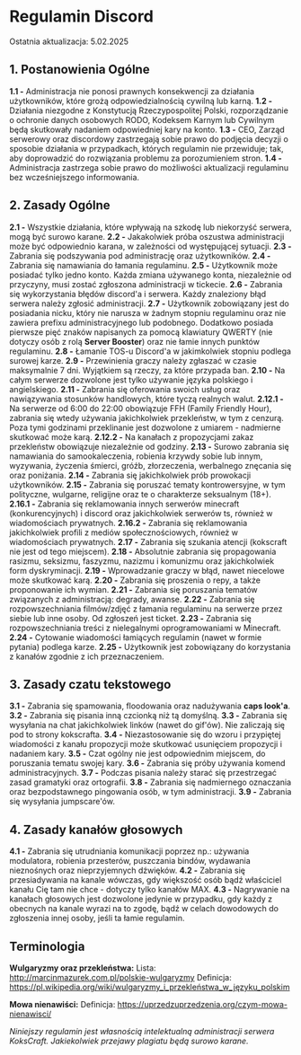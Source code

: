 # Regulamin Discord

Ostatnia aktualizacja: 5.02.2025

## 1. Postanowienia Ogólne

**1.1 -** Administracja nie ponosi prawnych konsekwencji za działania użytkowników, które grożą odpowiedzialnością cywilną lub karną.
**1.2 -** Działania niezgodne z Konstytucją Rzeczypospolitej Polski, rozporządzanie o ochronie danych osobowych RODO, Kodeksem Karnym lub Cywilnym będą skutkowały nadaniem odpowiedniej kary na konto.
**1.3 -** CEO, Zarząd serwerowy oraz discordowy zastrzegają sobie prawo do podjęcia decyzji o sposobie działania w przypadkach, których regulamin nie przewiduje; tak, aby doprowadzić do rozwiązania problemu za porozumieniem stron.
**1.4 -** Administracja zastrzega sobie prawo do możliwości aktualizacji regulaminu bez wcześniejszego informowania.

## 2. Zasady Ogólne

**2.1 -** Wszystkie działania, które wpływają na szkodę lub niekorzyść serwera, mogą być surowo karane.
**2.2 -** Jakakolwiek próba oszustwa administracji może być odpowiednio karana, w zależności od występującej sytuacji.
**2.3 -** Zabrania się podszywania pod administrację oraz użytkowników.
**2.4 -** Zabrania się namawiania do łamania regulaminu.
**2.5 -** Użytkownik może posiadać tylko jedno konto. Każda zmiana używanego konta, niezależnie od przyczyny, musi zostać zgłoszona administracji w tickecie.
**2.6 -** Zabrania się wykorzystania błędów discord'a i serwera. Każdy znaleziony błąd serwera należy zgłosić administracji.
**2.7 -** Użytkownik zobowiązany jest do posiadania nicku, który nie narusza w żadnym stopniu regulaminu oraz nie zawiera prefixu administracyjnego lub podobnego. Dodatkowo posiada pierwsze pięć znaków napisanych za pomocą klawiatury QWERTY (nie dotyczy osób z rolą **Server Booster**) oraz nie łamie innych punktów regulaminu.
**2.8 -** Łamanie TOS-u Discord'a w jakimkolwiek stopniu podlega surowej karze.
**2.9 -** Przewinienia graczy należy zgłaszać w czasie maksymalnie 7 dni. Wyjątkiem są rzeczy, za które przypada ban.
**2.10 -** Na całym serwerze dozwolone jest tylko używanie języka polskiego i angielskiego.
**2.11 -** Zabrania się oferowania swoich usług oraz nawiązywania stosunków handlowych, które tyczą realnych walut.
**2.12.1 -** Na serwerze od 6:00 do 22:00 obowiązuje FFH (Family Friendly Hour), zabrania się wtedy używania jakichkolwiek przekleństw, w tym z cenzurą. Poza tymi godzinami przeklinanie jest dozwolone z umiarem - nadmierne skutkować może karą.
**2.12.2 -** Na kanałach z propozycjami zakaz przekleństw obowiązuje niezależnie od godziny.
**2.13 -** Surowo zabrania się namawiania do samookaleczenia, robienia krzywdy sobie lub innym, wyzywania, życzenia śmierci, gróźb, złorzeczenia, werbalnego znęcania się oraz poniżania.
**2.14 -** Zabrania się jakichkolwiek prób prowokacji użytkowników.
**2.15 -** Zabrania się poruszać tematy kontrowersyjne, w tym polityczne, wulgarne, religijne oraz te o charakterze seksualnym (18+).
**2.16.1 -** Zabrania się reklamowania innych serwerów minecraft (konkurencyjnych) i discord oraz jakichkolwiek serwerów ts, również w wiadomościach prywatnych.
**2.16.2 -** Zabrania się reklamowania jakichkolwiek profili z mediów społecznościowych, również w wiadomościach prywatnych.
**2.17 -** Zabrania się szukania atencji (kokscraft nie jest od tego miejscem).
**2.18 -** Absolutnie zabrania się propagowania rasizmu, seksizmu, faszyzmu, nazizmu i komunizmu oraz jakichkolwiek form dyskryminacji.
**2.19 -** Wprowadzanie graczy w błąd, nawet niecelowe może skutkować karą.
**2.20 -** Zabrania się proszenia o repy, a także proponowanie ich wymian.
**2.21 -** Zabrania się poruszania tematów związanych z administracją: degrady, awanse.
**2.22 -** Zabrania się rozpowszechniania filmów/zdjęć z łamania regulaminu na serwerze przez siebie lub inne osoby. Od zgłoszeń jest ticket.
**2.23 -** Zabrania się rozpowszechniania treści z nielegalnymi oprogramowaniami w Minecraft.
**2.24 -** Cytowanie wiadomości łamiących regulamin (nawet w formie pytania) podlega karze.
**2.25 -** Użytkownik jest zobowiązany do korzystania z kanałów zgodnie z ich przeznaczeniem. 

## 3. Zasady czatu tekstowego

**3.1 -** Zabrania się spamowania, floodowania oraz nadużywania **caps look'a**.
**3.2 -** Zabrania się pisania inną czcionką niż tą domyślną.
**3.3 -** Zabrania się wysyłania na chat jakichkolwiek linków (nawet do gif'ów). Nie zaliczają się pod to strony kokscrafta.
**3.4 -** Niezastosowanie się do wzoru i przypiętej wiadomości z kanału propozycji może skutkować usunięciem propozycji i nadaniem kary.
**3.5 -** Czat ogólny nie jest odpowiednim miejscem, do poruszania tematu swojej kary.
**3.6 -** Zabrania się próby używania komend administracyjnych.
**3.7 -** Podczas pisania należy starać się przestrzegać zasad gramatyki oraz ortografii.
**3.8 -** Zabrania się nadmiernego oznaczania oraz bezpodstawnego pingowania osób, w tym administracji.
**3.9 -** Zabrania się wysyłania jumpscare'ów.

## 4. Zasady kanałów głosowych

**4.1 -** Zabrania się utrudniania komunikacji poprzez np.: używania modulatora, robienia przesterów, puszczania bindów, wydawania nieznośnych oraz nieprzyjemnych dźwięków.
**4.2 -** Zabrania się przesiadywania na kanale wówczas, gdy większość osób bądź właściciel kanału Cię tam nie chce - dotyczy tylko kanałów MAX.
**4.3 -** Nagrywanie na kanałach głosowych jest dozwolone jedynie w przypadku, gdy każdy z obecnych na kanale wyrazi na to zgodę, bądź w celach dowodowych do zgłoszenia innej osoby, jeśli ta łamie regulamin.

## Terminologia
**Wulgaryzmy oraz przekleństwa:**
Lista: http://marcinmazurek.com.pl/polskie-wulgaryzmy
Definicja: https://pl.wikipedia.org/wiki/wulgaryzmy_i_przekleństwa_w_języku_polskim

**Mowa nienawiści:**
Definicja: https://uprzedzuprzedzenia.org/czym-mowa-nienawisci/

_Niniejszy regulamin jest własnością intelektualną administracji serwera KoksCraft._
_Jakiekolwiek przejawy plagiatu będą surowo karane._
